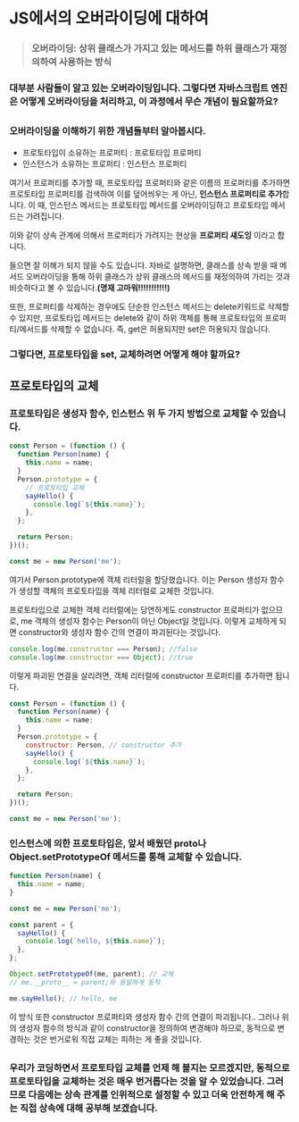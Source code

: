# JS에서의 오버라이딩에 대하여

> ### 오버라이딩: 상위 클래스가 가지고 있는 메서드를 하위 클래스가 재정의하여 사용하는 방식

### 대부분 사람들이 알고 있는 오버라이딩입니다. 그렇다면 자바스크립트 엔진은 어떻게 오버라이딩을 처리하고, 이 과정에서 무슨 개념이 필요할까요?

##

### 오버라이딩을 이해하기 위한 개념들부터 알아봅시다.

- 프로토타입이 소유하는 프로퍼티 : 프로토타입 프로퍼티
- 인스턴스가 소유하는 프로퍼티 : 인스턴스 프로퍼티

여기서 프로퍼티를 추가할 때, 프로토타입 프로퍼티와 같은 이름의 프로퍼티를 추가하면 프로토타입 프로퍼티를 검색하여 이를 덮어씌우는 게 아닌, **인스턴스 프로퍼티로 추가**합니다. 이 때, 인스턴스 메서드는 프로토타입 메서드를 오버라이딩하고 프로토타입 메서드는 가려집니다.

이와 같이 상속 관계에 의해서 프로퍼티가 가려지는 현상을 **프로퍼티 섀도잉** 이라고 합니다.

들으면 잘 이해가 되지 않을 수도 있습니다. 자바로 설명하면, 클래스를 상속 받을 때 메서드 오버라이딩을 통해 하위 클래스가 상위 클래스의 메서드를 재정의하여 가리는 것과 비슷하다고 볼 수 있습니다.**(명재 고마워!!!!!!!!!!!)**

또한, 프로퍼티를 삭제하는 경우에도 단순한 인스턴스 메서드는 delete키워드로 삭제할 수 있지만, 프로토타입 메서드는 delete와 같이 하위 객체를 통해 프로토타입의 프로퍼티/메서드를 삭제할 수 없습니다. 즉, get은 허용되지만 set은 허용되지 않습니다.

### 그렇다면, 프로토타입을 set, 교체하려면 어떻게 해야 할까요?

##

## 프로토타입의 교체

### 프로토타입은 생성자 함수, 인스턴스 위 두 가지 방법으로 교체할 수 있습니다.

```js
const Person = (function () {
  function Person(name) {
    this.name = name;
  }
  Person.prototype = {
    // 프로토타입 교체
    sayHello() {
      console.log(`${this.name}`);
    },
  };

  return Person;
})();

const me = new Person('me');
```

여기서 Person.prototype에 객체 리터럴을 할당했습니다. 이는 Person 생성자 함수가 생성할 객체의 프로토타입을 객체 리터럴로 교체한 것입니다.

프로토타입으로 교체한 객체 리터럴에는 당연하게도 constructor 프로퍼티가 없으므로, me 객체의 생성자 함수는 Person이 아닌 Object일 것입니다. 이렇게 교체하게 되면 constructor와 생성자 함수 간의 연결이 파괴된다는 것입니다.

```js
console.log(me.constructor === Person); //false
console.log(me.constructor === Object); //true
```

이렇게 파괴된 연결을 살리려면, 객체 리터럴에 constructor 프로퍼티를 추가하면 됩니다.

```js
const Person = (function () {
  function Person(name) {
    this.name = name;
  }
  Person.prototype = {
    constructor: Person, // constructor 추가
    sayHello() {
      console.log(`${this.name}`);
    },
  };

  return Person;
})();

const me = new Person('me');
```

### 인스턴스에 의한 프로토타입은, 앞서 배웠던 **proto**나 Object.setPrototypeOf 메서드를 통해 교체할 수 있습니다.

```js
function Person(name) {
  this.name = name;
}

const me = new Person('me');

const parent = {
  sayHello() {
    console.log(`hello, ${this.name}`);
  },
};

Object.setPrototypeOf(me, parent); // 교체
// me.__proto__ = parent;와 동일하게 동작

me.sayHello(); // hello, me
```

이 방식 또한 constructor 프로퍼티와 생성자 함수 간의 연결이 파괴됩니다.. 그러나 위의 생성자 함수의 방식과 같이 constructor을 정의하여 변경해야 하므로, 동적으로 변경하는 것은 번거로워 직접 교체는 피하는 게 좋을 것입니다.

##

### 우리가 코딩하면서 프로토타입 교체를 언제 해 볼지는 모르겠지만, 동적으로 프로토타입을 교체하는 것은 매우 번거롭다는 것을 알 수 있었습니다. 그러므로 다음에는 상속 관계를 인위적으로 설정할 수 있고 더욱 안전하게 해 주는 직접 상속에 대해 공부해 보겠습니다.
